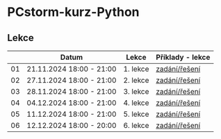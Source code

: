 # PCstorm-kurz-Python

## Lekce

|    | Datum     | Lekce             | Příklady - lekce        
| -- | --------- | ---------------- | ------------- 
| 01 | 21.11.2024 18:00 - 21:00 | 1. lekce | [zadání/řešení](./solution/lekce-01.md) 
| 02 | 27.11.2024 18:00 - 21:00 | 2. lekce | [zadání/řešení](./solution/lekce-02.md) 
| 03 | 28.11.2024 18:00 - 21:00 | 3. lekce | [zadání/řešení](./solution/lekce-03.md) 
| 04 | 04.12.2024 18:00 - 21:00 | 4. lekce | [zadání/řešení](./solution/lekce-04.md) 
| 05 | 11.12.2024 18:00 - 21:00 | 5. lekce | [zadání/řešení](./solution/lekce-05.md) 
| 06 | 12.12.2024 18:00 - 20:00 | 6. lekce | [zadání/řešení](./solution/lekce-06.md)